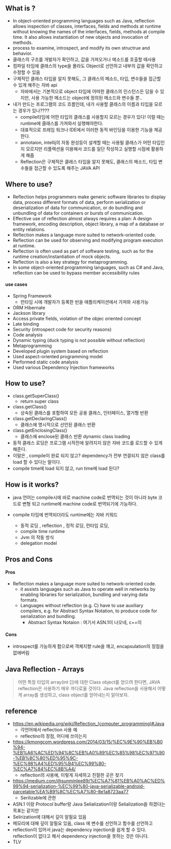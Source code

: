 ## What is ?
- In object-oriented programming languages such as Java, reflection allows inspection of classes, interfaces, fields and methods at runtime without knowing the names of the interfaces, fields, methods at compile time. It also allows instantiation of new objects and invocation of methods. 
- process to examine, introspect, and modify its own structrue and behavior.
- 클래스의 구조를 개발자가 확인하고, 값을 가져오거나 메소드를 호출할 때사용
- 컴파일 타임에 클래스의 type을 몰라도 Object로 선언하고 내부의 값을 확인하고 수정할 수 있음
- 구체적인 클래스 타입을 알지 못해도, 그 클래스의 메소드, 타입, 변수들을 접근할 수 있게 해주는 자바 api
	- 자바에서는 기본적으로 object 타입에 어떠한 클래스의 인스턴스든 담을 수 있지만, 사용 가능한 메소드는 object에 정의된 메소드와 변수들 뿐..
- 내가 만드는 프로그램의 코드 흐름인데, 내가 사용할 클래스의 이름과 타입을 모르는 경우가 있나????
	- compile타임에 어떤 타입의 클래스를 사용할지 모르는 경우가 있다! 이럴 때는 runtime에 클래스를 가져와서 실행해야한다.
	- 대표적으로 프레임 워크나 IDE에서 이러한 동적 바인딩을 이용한 기능을 제공한다.
	- annotaion, intellij의 자동 완성등이 설계할 때는 사용될 클래스가 어떤 타입인지 모르지만 리플렉션을 이용해서 코드를 일단 작성하고 실행할 시점에 활용하게 해줌
	- Reflection은 구체적은 클래스 타입을 알지 못해도, 클래스의 메소드, 타입 변수들을 접근할 수 있도록 해주는 JAVA API
  
## Where to use?
- Reflection helps programmers make generic software libraries to display data, process different formats of data, perform serialization or deserialization of data for communication, or do bundling and unbundling of data for containers or bursts of communication. 
- Effective use of reflection almost always requires a plan: A design framework, encoding description, object library, a map of a database or entity relations. 
- Reflection makes a language more suited to network-oriented code. 
- Reflection can be used for observing and modifying program execution at runtime.
- Reflection is often used as part of software testing, such as for the runtime creation/instantiation of mock objects. 
- Reflection is also a key strategy for metaprogramming. 
- In some object-oriented programming languages, such as C# and Java, reflection can be used to bypass member accessibility rules
#### use cases
- Spring Framework
  - 런타임 시에 개발자가 등록한 빈을 애플리케이션에서 가져와 사용가능
- ORM Hibernate
- Jackson library
- Access private fields, violation of the objec oriented concept
- Late binding
- Security (introspect code for security reasons)
- Code analysis
- Dynamic typing (duck typing is not possible without reflection)
- Metaprogramming
- Developed plugin system based on reflection
- Used aspect-oriented programming model
- Performed static code analysis
- Used various Dependency Injection frameworks

## How to use?
- class.getSuperClass()
  - return super class
- class.getClass()
  - 상속된 클래스를 포함하여 모든 공용 클래스, 인터페이스, 열거형 반환
- class.getDeclaringClass() 
  - 클래스에 명시적으로 선언된 클래스 반환
- class.getEnclosingClass()
  - 클래스에 enclose된 클래스 반환
dynamic class loading
- 동적 클래스 로딩은 프로그램 시작전에 알려지지 않은 자바 코드를 로드할 수 있게 해준다.
- 이말은 , compile이 완료 되지 않고? dependency가 전부 연결되지 않은 class를 load 할 수 있다는 말이다. 
- compile time에 load 되지 않고, run time에 load 된다?


## How is it works?
- java 언어는 compile시에 바로 machine code로 번역되는 것이 아니라 byte 코드로 변형 되고 runtime에 machine code로 번역되기에 가능하다.
- compile 타임에 번역되더라도 runtime에는 
자바 키워드

	- 동적 로딩 , reflection , 정적 로딩, 런타임 로딩, 
	- compile time runtime
	- Jvm 의 작동 방식 
	- delegation model

## Pros and Cons
#### Pros
- Reflection makes a language more suited to network-oriented code. 
	- it assists languages such as Java to operate well in networks by enabling libraries for serialization, bundling and varying data formats.
	- Languages without reflection (e.g. C) have to use auxiliary compilers, e.g. for Abstract Syntax Notation, to produce code for serialization and bundling. 
		- Abstract Syntax Notaion : 여기서 ASN.1이 나오네, c++이
#### Cons
- introspect를 가능하게 함으로써 객체지향 rule을 깨고, encapsulation의 장점을 없애버림 


## Java Reflection - Arrays
> 어떤 특정 타입의 array(int [])에 대한 Class object를 얻으려 한다면, JAVA reflection은 사용하기 매우 까다로울 것이다. Java reflection을 사용해서 어떻게 array를 생성하고, class object를 얻어내는지 알아보자. 


## reference
- https://en.wikipedia.org/wiki/Reflection_(computer_programming)#Java 
	- 각언어에서 reflection 사용 예
	- reflectino의 장점, 어디에 쓰이는지
- https://kmongcom.wordpress.com/2014/03/15/%EC%9E%90%EB%B0%94-%EB%A6%AC%ED%94%8C%EB%A0%89%EC%85%98%EC%97%90-%EB%8C%80%ED%95%9C-%EC%98%A4%ED%95%B4%EC%99%80-%EC%A7%84%EC%8B%A4/
 	- reflection의 사용예, 이렇게 자세하고 친절한 곳은 찾기 
- https://medium.com/@sunminlee89/%EC%A7%81%EB%A0%AC%ED%99%94-serialization-%EC%99%80-java-serializable-android-parcelable%EA%B9%8C%EC%A7%80-8e1a8723aa77
	- Serilizable에 관한 
- ASN.1 이랑 Protocol buffer랑 Java Selialization이랑 Selialization을 하겠다는 목표는 같지만 
- Selirization에 대해서 깊이 알필요 있음
- 메모리에 대해 깊이 알필요 있음, class 에 변수를 선언하고 함수를 선언하고 
- reflection이 있어서 java는 dependency injection을 쉽게 할 수 있다. reflection이 없다고 해서 dependency injection을 못하는 것은 아니다.
- TLV
